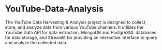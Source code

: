 # YouTube-Data-Analysis
The YouTube Data Harvesting &amp; Analysis project is designed to collect, store, and analyze data from various YouTube channels. It utilizes the YouTube Data API for data extraction, MongoDB and PostgreSQL databases for data storage, and Streamlit for providing an interactive interface to query and analyze the collected data.
